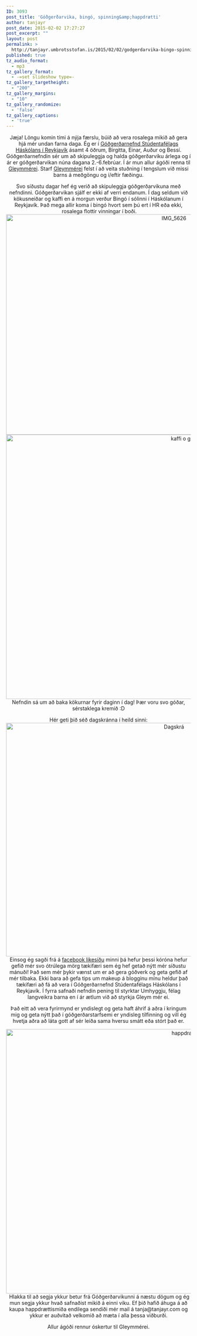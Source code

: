 ```yaml
---
ID: 3093
post_title: 'Góðgerðarvika, bingó, spinning&amp;happdrætti'
author: tanjayr
post_date: 2015-02-02 17:27:27
post_excerpt: ""
layout: post
permalink: >
  http://tanjayr.umbrotsstofan.is/2015/02/02/godgerdarvika-bingo-spinninghappdraetti/
published: true
tz_audio_format:
  - mp3
tz_gallery_format:
  - -=set slideshow type=-
tz_gallery_targetheight:
  - "200"
tz_gallery_margins:
  - "10"
tz_gallery_randomize:
  - 'false'
tz_gallery_captions:
  - 'true'
---
```

<p style="text-align: center;">Jæja! Löngu komin tími á nýja færslu, búið að vera rosalega mikið að gera hjá mér undan farna daga. Ég er í <a href="https://www.facebook.com/godgerdarnefnd" target="_blank">Góðgerðarnefnd Stúdentafélags Háskólans í Reykjavík</a> ásamt 4 öðrum, Birgitta, Einar, Auður og Bessí. Góðgerðarnefndin sér um að skipuleggja og halda góðgerðarviku árlega og í ár er góðgerðarvikan núna dagana 2.-6.febrúar. Í ár mun allur ágóði renna til <a href="https://www.facebook.com/gleymmereistyrktarfelag?fref=ts" target="_blank">Gleymmérei</a>. Starf <a href="https://www.facebook.com/gleymmereistyrktarfelag?fref=ts" target="_blank">Gleymmérei</a> felst í að veita stuðning í tengslum við missi barns á meðgöngu og í/eftir fæðingu.</p>
<p style="text-align: center;">Svo síðustu dagar hef ég verið að skipuleggja góðgerðarvikuna með nefndinni. Góðgerðarvikan sjálf er ekki af verri endanum. Í dag seldum við kökusneiðar og kaffi en á morgun verður Bingó í sólinni í Háskólanum í Reykjavík. Það mega allir koma í bingó hvort sem þú ert í HR eða ekki,  rosalega flottir vinningar í boði.
<img class="aligncenter size-large wp-image-3094" src="http://www.tanjayr.com/wp-content/uploads/2015/02/IMG_5626-1024x683.jpg" alt="IMG_5626" width="900" height="600" />
<img class="aligncenter size-full wp-image-3097" src="http://www.tanjayr.com/wp-content/uploads/2015/02/kaffi-o-gkök.jpg" alt="kaffi o gkök" width="960" height="720" />Nefndin sá um að baka kökurnar fyrir daginn í dag! Þær voru svo góðar, sérstaklega kremið :D</p>
<p style="text-align: center;">Hér geti þið séð dagskránna í heild sinni:
<img class="aligncenter size-large wp-image-3095" src="http://www.tanjayr.com/wp-content/uploads/2015/02/Dagskrá-1024x724.jpg" alt="Dagskrá" width="900" height="636" />Einsog ég sagði frá á <a href="https://www.facebook.com/tanjayra" target="_blank">facebook likesíðu</a> minni þá hefur þessi kóróna hefur gefið mér svo ótrúlega mörg tækifæri sem ég hef getað nýtt mér síðustu mánuði! Það sem mér þykir vænst um er að gera góðverk og geta gefið af mér tilbaka. Ekki bara að gefa tips um makeup á blogginu mínu heldur það tækifæ<span class="text_exposed_show">ri að fá að vera í Góðgerðarnefnd Stúdentafélags Háskólans í Reykjavík. Í fyrra safnaði nefndin pening til styrktar Umhyggju, félag langveikra barna en í ár ætlum við að styrkja Gleym mér ei.</span></p>
<p style="text-align: center;">Það eitt að vera fyrirmynd er yndislegt og geta haft áhrif á aðra í kringum mig og geta nýtt það í góðgerðarstarfsemi er yndisleg tilfinning og vill ég hvetja aðra að láta gott af sér leiða sama hversu smátt eða stórt það er.</p>
<p style="text-align: center;"><img class="aligncenter size-full wp-image-3096" src="http://www.tanjayr.com/wp-content/uploads/2015/02/happdrætti.jpg" alt="happdrætti" width="960" height="720" /> Hlakka til að segja ykkur betur frá Góðgerðarvikunni á næstu dögum og ég mun segja ykkur hvað safnaðist mikið á einni viku. Ef þið hafið áhuga á að kaupa happdrættismiða endilega sendiði mér mail á tanja@tanjayr.com og ykkur er auðvitað velkomið að mæta í alla þessa viðburði.</p>
<p style="text-align: center;">Allur ágóði rennur óskertur til Gleymmérei.</p>